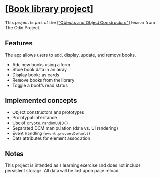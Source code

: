 # [[Book library project](https://www.theodinproject.com/lessons/node-path-javascript-library)]

This project is part of the [["Objects and Object Constructors"](https://www.theodinproject.com/lessons/node-path-javascript-objects-and-object-constructors)] lesson from The Odin Project.

## Features

The app allows users to add, display, update, and remove books.

- Add new books using a form
- Store book data in an array
- Display books as cards
- Remove books from the library
- Toggle a book’s read status

## Implemented concepts

- Object constructors and prototypes
- Prototypal inheritance
- Use of `crypto.randomUUID()`
- Separated DOM manipulation (data vs. UI rendering)
- Event handling (`event.preventDefault`)
- Data attributes for element association

## Notes

This project is intended as a learning exercise and does not include persistent storage. All data will be lost upon page reload.
